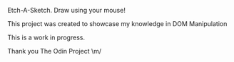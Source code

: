 Etch-A-Sketch. Draw using your mouse!

This project was created to showcase my knowledge in DOM Manipulation

This is a work in progress.

Thank you The Odin Project \m/